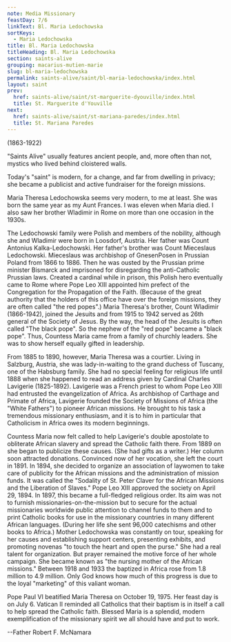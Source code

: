 ```yaml
---
note: Media Missionary
feastDay: 7/6
linkText: Bl. Maria Ledochowska
sortKeys:
  - Maria Ledochowska
title: Bl. Maria Ledochowska
titleHeading: Bl. Maria Ledochowska
section: saints-alive
grouping: macarius-mutien-marie
slug: bl-maria-ledochowska
permalink: saints-alive/saint/bl-maria-ledochowska/index.html
layout: saint
prev:
  href: saints-alive/saint/st-marguerite-dyouville/index.html
  title: St. Marguerite d'Youville
next:
  href: saints-alive/saint/st-mariana-paredes/index.html
  title: St. Mariana Paredes
---
```

(1863-1922)

"Saints Alive" usually features ancient people, and, more often than not, mystics who lived behind cloistered walls.

Today's "saint" is modern, for a change, and far from dwelling in privacy; she became a publicist and active fundraiser for the foreign missions.

Maria Theresa Ledochowska seems very modern, to me at least. She was born the same year as my Aunt Frances. I was eleven when Maria died. I also saw her brother Wladimir in Rome on more than one occasion in the 1930s.

The Ledochowski family were Polish and members of the nobility, although she and Wladimir were born in Loosdorf, Austria. Her father was Count Antonius Kalka-Ledochowski. Her father's brother was Count Mieceslaus Ledochowski. Mieceslaus was archbishop of GnesenPosen in Prussian Poland from 1866 to 1886. Then he was ousted by the Prussian prime minister Bismarck and imprisoned for disregarding the anti-Catholic Prussian laws. Created a cardinal while in prison, this Polish hero eventually came to Rome where Pope Leo XIII appointed him prefect of the Congregation for the Propagation of the Faith. (Because of the great authority that the holders of this office have over the foreign missions, they are often called "the red popes".) Maria Theresa's brother, Count Wladimir (1866-1942), joined the Jesuits and from 1915 to 1942 served as 26th general of the Society of Jesus. By the way, the head of the Jesuits is often called "The black pope". So the nephew of the "red pope" became a "black pope". Thus, Countess Maria came from a family of churchly leaders. She was to show herself equally gifted in leadership.

From 1885 to 1890, however, Maria Theresa was a courtier. Living in Salzburg, Austria, she was lady-in-waiting to the grand duchess of Tuscany, one of the Habsburg family. She had no special feeling for religious life until 1888 when she happened to read an address given by Cardinal Charles Lavigerie (1825-1892). Lavigerie was a French priest to whom Pope Leo XIII had entrusted the evangelization of Africa. As archbishop of Carthage and Primate of Africa, Lavigerie founded the Society of Missions of Africa (the "White Fathers") to pioneer African missions. He brought to his task a tremendous missionary enthusiasm, and it is to him in particular that Catholicism in Africa owes its modern beginnings.

Countess Maria now felt called to help Lavigerie's double apostolate to obliterate African slavery and spread the Catholic faith there. From 1889 on she began to publicize these causes. (She had gifts as a writer.) Her column soon attracted donations. Convinced now of her vocation, she left the court in 1891. In 1894, she decided to organize an association of laywomen to take care of publicity for the African missions and the administration of mission funds. It was called the "Sodality of St. Peter Claver for the African Missions and the Liberation of Slaves." Pope Leo XIII approved the society on April 29, 1894. In 1897, this became a full-fledged religious order. Its aim was not to furnish missionaries-on-the-mission but to secure for the actual missionaries worldwide public attention to channel funds to them and to print Catholic books for use in the missionary countries in many different African languages. (During her life she sent 96,000 catechisms and other books to Africa.) Mother Ledochowska was constantly on tour, speaking for her causes and establishing support centers, presenting exhibits, and promoting novenas "to touch the heart and open the purse." She had a real talent for organization. But prayer remained the motive force of her whole campaign. She became known as "the nursing mother of the African missions." Between 1918 and 1933 the baptized in Africa rose from 1.8 million to 4.9 million. Only God knows how much of this progress is due to the loyal "marketing" of this valiant woman.

Pope Paul VI beatified Maria Theresa on October 19, 1975. Her feast day is on July 6. Vatican II reminded all Catholics that their baptism is in itself a call to help spread the Catholic faith. Blessed Maria is a splendid, modern exemplification of the missionary spirit we all should have and put to work.

\--Father Robert F. McNamara